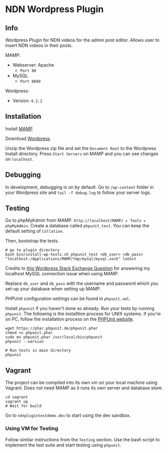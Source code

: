 # NDN Wordpress Plugin

## Info

Wordpress Plugin for NDN videos for the admin post editor. Allows user to insert NDN videos in their posts.

MAMP:

- Webserver: Apache
    - `Port 80`
- MySQL
    - `Port 8899`

Wordpress:

- Version: `4.2.2`


## Installation

Install [MAMP](https://www.mamp.info/en/)

Download [Wordpress](https://wordpress.org/download/)

Unzip the Wordpress zip file and set the `Document Root` to the Wordpress Install directory. Press `Start Servers` on MAMP and you can see changes on `localhost`.

## Debugging

In development, debugging is on by default. Go to `/wp-content` folder in your Wordpress site and `tail -f debug.log` to follow your server logs.

## Testing

Go to phpMyAdmin from MAMP. `http://localhost/MAMP/ ▸ Tools ▸ phpMyAdmin`. Create a database called `phpunit_test`. You can keep the default setting of `Collation`.

Then, bootstrap the tests.

```shell
# go to plugin directory
bash bin/install-wp-tests.sh phpunit_test <db_user> <db_pass> "localhost:/Applications/MAMP/tmp/mysql/mysql.sock" latest
```

Credits to [this Wordpress Stack Exchange Question](http://wordpress.stackexchange.com/questions/97430/how-can-i-debug-my-database-connection-for-unit-testing) for answering my localhost MySQL connection issue when using MAMP.

Replace `db_user` and `db_pass` with the username and password which you set-up your database when setting up MAMP.

PHPUnit configuration settings can be found in `phpunit.xml`.

Install `phpunit` if you haven't done so already. Run your tests by running `phpunit`. The following is the installtion process for UNIX systems. If you're on PC, follow the installation process on the [PHPUnit website](https://phpunit.de/manual/current/en/installation.html).

``` shell
wget https://phar.phpunit.de/phpunit.phar
chmod +x phpunit.phar
sudo mv phpunit.phar /usr/local/bin/phpunit
phpunit --version

# Run tests in main directory
phpunit
```

## Vagrant

The project can be compiled into its own vm on your local machine using Vagrant. Does not need MAMP as it runs its own server and database store.

```shell
cd vagrant
vagrant up
# Wait for build
```

Go to `ndnplugintestdemo.dev` to start using the dev sandbox.

### Using VM for Testing

Follow similar instructions from the `Testing` section. Use the bash script to implement the test suite and start testing using `phpunit`.

